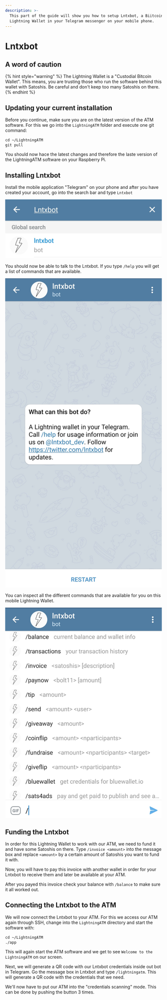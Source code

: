 ```yaml
---
description: >-
  This part of the guide will show you how to setup Lntxbot, a Biitcoin
  Lightning Wallet in your Telegram messenger on your mobile phone.
---
```


# Lntxbot

## A word of caution

{% hint style="warning" %}
The Lightning Wallet is a "Custodial Bitcoin Wallet". This means, you are trusting those who run the software behind this wallet with Satoshis. Be careful and don't keep too many Satoshis on there.
{% endhint %}

## Updating your current installation

Before you continue, make sure you are on the latest version of the ATM software. For this we go into the `LightningATM` folder and execute one git command:

```text
cd ~/LightningATM
git pull
```

You should now hace the latest changes and therefore the laste version of the LightningATM software on your Raspberry Pi.

## Installing Lntxbot

Install the mobile application "Telegram" on your phone and after you have created your account, go into the search bar and type `Lntxbot`

![Searching Lntxbot](../../.gitbook/assets/searching_lntxbot.jpg)

You should now be able to talk to the Lntxbot. If you type `/help` you will get a list of commands that are available.

![Hello Lntxbot](../../.gitbook/assets/hello_lntxbot.jpg)

You can inspect all the different commands that are available for you on this mobile Lightning Wallet.

![Commands Lntxbot](../../.gitbook/assets/commands_lntxbot.jpg)

## Funding the Lntxbot

In order for this Lightning Wallet to work with our ATM, we need to fund it and have some Satoshis on there. Type `/invoice <amount>` into the message box and replace `<amount>` by a certain amount of Satoshis you want to fund it with.

Now, you will have to pay this invoice with another wallet in order for your Lntxbot to receive them and later be available at your ATM.

After you payed this invoice check your balance with `/balance` to make sure it all worked out.

## Connecting the Lntxbot to the ATM

We will now connect the Lntxbot to your ATM. For this we access our ATM again through SSH, change into the `LightningATM` directory and start the software with:

```text
cd ~/LightningATM
./app
```

This will again start the ATM software and we get to see `Welcome to the LightningATM` on our screen.

Next, we will generate a QR code with our Lntxbot credentials inside out bot in Telegram. Go the message box in Lntxbot and type `/lightningatm`. This will generate a QR code with the credentials that we need.

We'll now have to put our ATM into the "credentials scanning" mode. This can be done by pushing the button 3 times.

